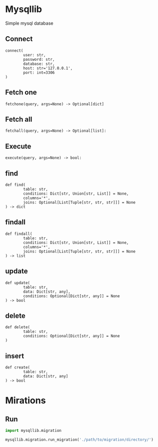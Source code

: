 # Mysqllib
Simple mysql database

## Connect
```text
connect(
        user: str,
        password: str,
        database: str,
        host: str='127.0.0.1',
        port: int=3306
)
```

## Fetch one
```text
fetchone(query, args=None) -> Optional[dict]
```

## Fetch all
```text
fetchall(query, args=None) -> Optional[list]:
```

## Execute
```text
execute(query, args=None) -> bool:
```

## find
```text
def find(
        table: str,
        conditions: Dict[str, Union[str, List]] = None,
        columns='*',
        joins: Optional[List[Tuple[str, str, str]]] = None
) -> dict
```

## findall
```text
def findall(
        table: str,
        conditions: Dict[str, Union[str, List]] = None,
        columns='*',
        joins: Optional[List[Tuple[str, str, str]]] = None
) -> list
```

## update
```text
def update(
        table: str,
        data: Dict[str, any],
        conditions: Optional[Dict[str, any]] = None
) -> bool
```

## delete
```text
def delete(
        table: str,
        conditions: Optional[Dict[str, any]] = None
)
```

## insert
```text
def create(
        table: str,
        data: Dict[str, any]
) -> bool
```

# Mirations
## Run
```python
import mysqllib.migration

mysqllib.migration.run_migration('./path/to/migration/directory/')
```